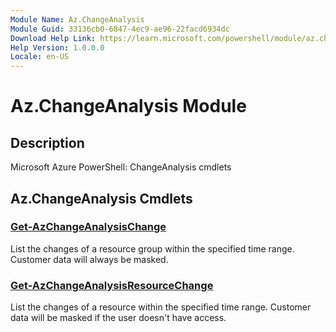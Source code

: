 ```yaml
---
Module Name: Az.ChangeAnalysis
Module Guid: 33136cb0-6847-4ec9-ae96-22facd6934dc
Download Help Link: https://learn.microsoft.com/powershell/module/az.changeanalysis
Help Version: 1.0.0.0
Locale: en-US
---
```


# Az.ChangeAnalysis Module
## Description
Microsoft Azure PowerShell: ChangeAnalysis cmdlets

## Az.ChangeAnalysis Cmdlets
### [Get-AzChangeAnalysisChange](Get-AzChangeAnalysisChange.md)
List the changes of a resource group within the specified time range.
Customer data will always be masked.

### [Get-AzChangeAnalysisResourceChange](Get-AzChangeAnalysisResourceChange.md)
List the changes of a resource within the specified time range.
Customer data will be masked if the user doesn't have access.

